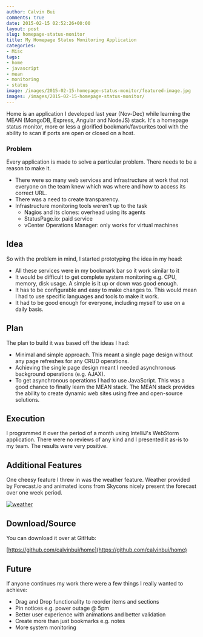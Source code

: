 ```yaml
---
author: Calvin Bui
comments: true
date: 2015-02-15 02:52:26+00:00
layout: post
slug: homepage-status-monitor
title: My Homepage Status Monitoring Application
categories:
- Misc
tags:
- home
- javascript
- mean
- monitoring
- status
image: /images/2015-02-15-homepage-status-monitor/featured-image.jpg 
images: /images/2015-02-15-homepage-status-monitor/
---
```


Home is an application I developed last year (Nov-Dec) while learning the MEAN (MongoDB, Express, Angular and NodeJS) stack. It's a homepage status monitor, more or less a glorified bookmark/favourites tool with the ability to scan if ports are open or closed on a host.

<!-- more -->

### Problem

Every application is made to solve a particular problem. There needs to be a reason to make it.

* There were so many web services and infrastructure at work that not everyone on the team knew which was where and how to access its correct URL.
* There was a need to create transparency.
* Infrastructure monitoring tools weren't up to the task
	* Nagios and its clones: overhead using its agents
	* StatusPage.io: paid service
	* vCenter Operations Manager: only works for virtual machines

## Idea

So with the problem in mind, I started prototyping the idea in my head:

* All these services were in my bookmark bar so it work similar to it
* It would be difficult to get complete system monitoring e.g. CPU, memory, disk usage. A simple is it up or down was good enough.
* It has to be configurable and easy to make changes to. This would mean I had to use specific languages and tools to make it work.
* It had to be good enough for everyone, including myself to use on a daily basis.

## Plan

The plan to build it was based off the ideas I had:

* Minimal and simple approach. This meant a single page design without any page refreshes for any CRUD operations.
* Achieving the single page design meant I needed asynchronous background operations (e.g. AJAX).
* To get asynchronous operations I had to use JavaScript. This was a good chance to finally learn the MEAN stack. The MEAN stack provides the ability to create dynamic web sites using free and open-source solutions.

## Execution

I programmed it over the period of a month using IntelliJ's WebStorm application. There were no reviews of any kind and I presented it as-is to my team. The results were very positive.

## Additional Features

One cheesy feature I threw in was the weather feature. Weather provided by Forecast.io and animated icons from Skycons nicely present the forecast over one week period.

[![weather]({{page.images}}weather.png)]({{page.images}}weather.png)

## Download/Source

You can download it over at GitHub:

[https://github.com/calvinbui/home](https://github.com/calvinbui/home)

## Future

If anyone continues my work there were a few things I really wanted to achieve:

* Drag and Drop functionality to reorder items and sections
* Pin notices e.g. power outage @ 5pm
* Better user experience with animations and better validation
* Create more than just bookmarks e.g. notes
* More system monitoring
